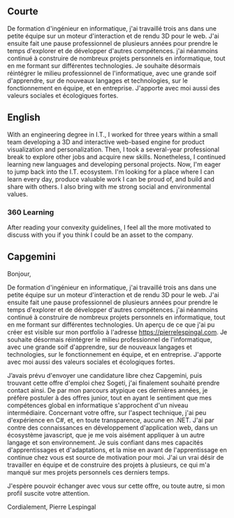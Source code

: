 ## Courte

De formation d'ingénieur en informatique, j'ai travaillé trois ans dans une petite équipe sur un moteur d'interaction et de rendu 3D pour le web.
J'ai ensuite fait une pause professionnel de plusieurs années pour prendre le temps d'explorer et de développer d'autres compétences. j'ai néanmoins continué à construire de nombreux projets personnels en informatique, tout en me formant sur différentes technologies.
Je souhaite désormais réintégrer le milieu professionnel de l'informatique, avec une grande soif d'apprendre, sur de nouveaux langages et technologies, sur le fonctionnement en équipe, et en entreprise.
J'apporte avec moi aussi des valeurs sociales et écologiques fortes. 

## English

With an engineering degree in I.T., I worked for three years within a small team developing a 3D and interactive web-based engine for product visualization and personalization. Then, I took a several-year professional break to explore other jobs and acquire new skills. Nonetheless, I continued learning new languages and developing personal projects. Now, I'm eager to jump back into the I.T. ecosystem. I'm looking for a place where I can learn every day, produce valuable work I can be proud of, and build and share with others. I also bring with me strong social and environmental values. 

### 360 Learning
After reading your convexity guidelines, I feel all the more motivated to discuss with you if you think I could be an asset to the company.

## Capgemini

Bonjour,

De formation d'ingénieur en informatique, j'ai travaillé trois ans dans une petite équipe sur un moteur d'interaction et de rendu 3D pour le web.
J'ai ensuite fait une pause professionnel de plusieurs années pour prendre le temps d'explorer et de développer d'autres compétences. j'ai néanmoins continué à construire de nombreux projets personnels en informatique, tout en me formant sur différentes technologies. Un aperçu de ce que j'ai pu créer est visible sur mon portfolio à l'adresse https://pierrelespingal.com.
Je souhaite désormais réintégrer le milieu professionnel de l'informatique, avec une grande soif d'apprendre, sur de nouveaux langages et technologies, sur le fonctionnement en équipe, et en entreprise.
J'apporte avec moi aussi des valeurs sociales et écologiques fortes.

J’avais prévu d'envoyer une candidature libre chez Capgemini, puis trouvant cette offre d'emploi chez Sogeti, j'ai finalement souhaité prendre contact ainsi.
De par mon parcours atypique ces dernières années, je préfère postuler à des offres junior, tout en ayant le sentiment que mes compétences global en informatique s'approchent d'un niveau intermédiaire.
Concernant votre offre, sur l'aspect technique, j'ai peu d'expérience en C#, et, en toute transparence, aucune en .NET. 
J'ai par contre des connaissances en développement d'application web, dans un écosystème javascript, que je me vois aisément appliquer à un autre langage et son environnement.
Je suis confiant dans mes capacités d'apprentissages et d'adaptations, et la mise en avant de l'apprentissage en continue chez vous est source de motivation pour moi.
J'ai un vrai désir de travailler en équipe et de construire des projets à plusieurs, ce qui m'a manqué sur mes projets personnels ces derniers temps.

J'espère pouvoir échanger avec vous sur cette offre, ou toute autre, si mon profil suscite votre attention.

Cordialement,
Pierre Lespingal

